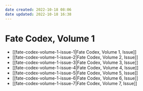 ```yaml
---
date created: 2022-10-18 08:06
date updated: 2022-10-18 16:38
---
```


# Fate Codex, Volume 1

- [[fate-codex-volume-1-issue-1|Fate Codex, Volume 1, Issue]]
- [[fate-codex-volume-1-issue-2|Fate Codex, Volume 2, Issue]]
- [[fate-codex-volume-1-issue-3|Fate Codex, Volume 3, Issue]]
- [[fate-codex-volume-1-issue-4|Fate Codex, Volume 4, Issue]]
- [[fate-codex-volume-1-issue-5|Fate Codex, Volume 5, Issue]]
- [[fate-codex-volume-1-issue-6|Fate Codex, Volume 6, Issue]]
- [[fate-codex-volume-1-issue-7|Fate Codex, Volume 7, Issue]]

